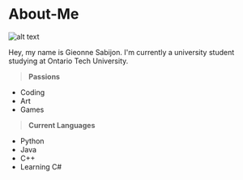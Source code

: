 # About-Me

![alt text](https://github.com/gieonneSabijon/About-Me/blob/msin/gieonneSabijonAboutMeBanner.jpg?raw=true)

Hey, my name is Gieonne Sabijon. I'm currently a university student studying at Ontario Tech University. 

> **Passions**

 - Coding
 - Art
 - Games
 
 

> **Current Languages**

 - Python
 - Java
 - C++
 - Learning C#
